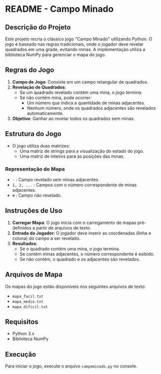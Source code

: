 # README - Campo Minado

## Descrição do Projeto

Este projeto recria o clássico jogo "Campo Minado" utilizando Python. O jogo é baseado nas regras tradicionais, onde o jogador deve revelar quadrados em uma grade, evitando minas. A implementação utiliza a biblioteca NumPy para gerenciar o mapa do jogo.

## Regras do Jogo

1. **Campo de Jogo**: Consiste em um campo retangular de quadrados.
2. **Revelação de Quadrados**:
   - Se um quadrado revelado contém uma mina, o jogo termina.
   - Se não contém mina, pode ocorrer:
     - Um número que indica a quantidade de minas adjacentes.
     - Nenhum número, onde os quadrados adjacentes são revelados automaticamente.
3. **Objetivo**: Ganhar ao revelar todos os quadrados sem minas.

## Estrutura do Jogo

- O jogo utiliza duas matrizes:
  - Uma matriz de strings para a visualização do estado do jogo.
  - Uma matriz de inteiros para as posições das minas.
  
### Representação do Mapa

- `-` : Campo revelado sem minas adjacentes.
- `1, 2, ...` : Campos com o número correspondente de minas adjacentes.
- `#` : Campo não revelado.

## Instruções de Uso

1. **Carregar Mapa**: O jogo inicia com o carregamento de mapas pré-definidos a partir de arquivos de texto.
2. **Entrada do Jogador**: O jogador deve inserir as coordenadas (linha e coluna) do campo a ser revelado.
3. **Resultados**:
   - Se o quadrado contém uma mina, o jogo termina.
   - Se contém minas adjacentes, o número correspondente é exibido.
   - Se não contém, o quadrado e os adjacentes são revelados.

## Arquivos de Mapa

Os mapas do jogo estão disponíveis nos seguintes arquivos de texto:
- `mapa_facil.txt`
- `mapa_medio.txt`
- `mapa_dificil.txt`

## Requisitos

- Python 3.x
- Biblioteca NumPy

## Execução

Para iniciar o jogo, execute o arquivo `campominado.py` no console.
